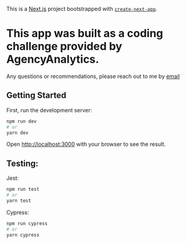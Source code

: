 This is a [Next.js](https://nextjs.org/) project bootstrapped with [`create-next-app`](https://github.com/vercel/next.js/tree/canary/packages/create-next-app).

# This app was built as a coding challenge provided by AgencyAnalytics.

Any questions or recommendations, please reach out to me by [email](mailto:haaswillian@gmail.com)

## Getting Started

First, run the development server:

```bash
npm run dev
# or
yarn dev
```

Open [http://localhost:3000](http://localhost:3000) with your browser to see the result.

## Testing:

Jest:
```bash
npm run test
# or
yarn test
```

Cypress:
```bash
npm run cypress
# or
yarn cypress
```
